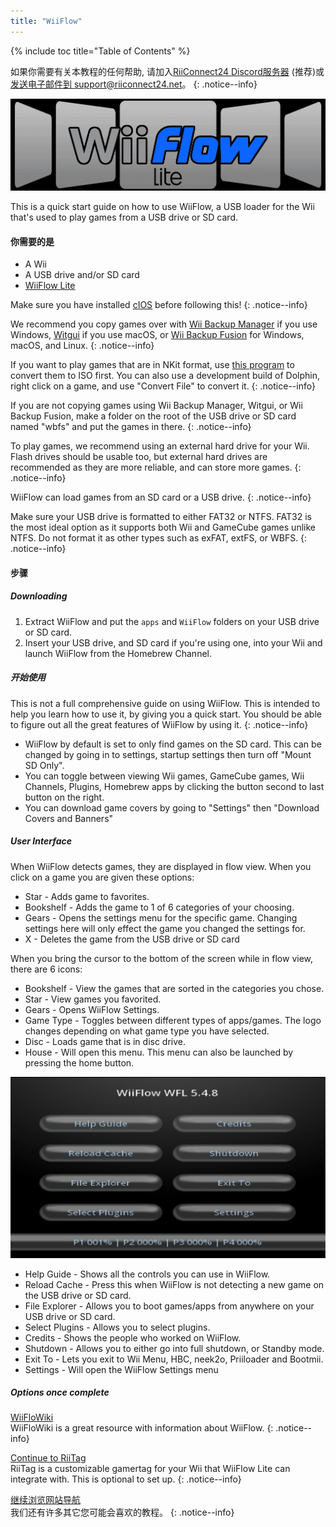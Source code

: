 ```yaml
---
title: "WiiFlow"
---
```


{% include toc title="Table of Contents" %}

如果你需要有关本教程的任何帮助, 请加入[RiiConnect24 Discord服务器](https://discord.gg/rc24) (推荐)或 [发送电子邮件到 support@riiconnect24.net](mailto:support@riiconnect24.net)。
{: .notice--info}

![WiiFlow](/images/wiiflowlogo.png)

This is a quick start guide on how to use WiiFlow, a USB loader for the Wii that's used to play games from a USB drive or SD card.

#### 你需要的是

- A Wii
- A USB drive and/or SD card
- [WiiFlow Lite](https://hbb1.oscwii.org/hbb/wiiflow/wiiflow.zip)

Make sure you have installed [cIOS](/cios) before following this!
{: .notice--info}

We recommend you copy games over with [Wii Backup Manager](/wiibackupmanager) if you use Windows, [Witgui](https://desairem.com/wordpress/category/witgui-download/) if you use macOS, or [Wii Backup Fusion](https://github.com/larsenv/Wii-Backup-Fusion) for Windows, macOS, and Linux.
{: .notice--info}

If you want to play games that are in NKit format, use [this program](https://gbatemp.net/download/nkit.36157/) to convert them to ISO first. You can also use a development build of Dolphin, right click on a game, and use "Convert File" to convert it.
{: .notice--info}

If you are not copying games using Wii Backup Manager, Witgui, or Wii Backup Fusion, make a folder on the root of the USB drive or SD card named "wbfs" and put the games in there.
{: .notice--info}

To play games, we recommend using an external hard drive for your Wii. Flash drives should be usable too, but external hard drives are recommended as they are more reliable, and can store more games.
{: .notice--info}

WiiFlow can load games from an SD card or a USB drive.
{: .notice--info}

Make sure your USB drive is formatted to either FAT32 or NTFS. FAT32 is the most ideal option as it supports both Wii and GameCube games unlike NTFS. Do not format it as other types such as exFAT, extFS, or WBFS.
{: .notice--info}

#### 步骤

##### Downloading

1. Extract WiiFlow and put the `apps` and `WiiFlow` folders on your USB drive or SD card.
2. Insert your USB drive, and SD card if you're using one, into your Wii and launch WiiFlow from the Homebrew Channel.

##### 开始使用

This is not a full comprehensive guide on using WiiFlow. This is intended to help you learn how to use it, by giving you a quick start. You should be able to figure out all the great features of WiiFlow by using it.
{: .notice--info}

- WiiFlow by default is set to only find games on the SD card. This can be changed by going in to settings, startup settings then turn off "Mount SD Only".
- You can toggle between viewing Wii games, GameCube games, Wii Channels, Plugins, Homebrew apps by clicking the button second to last button on the right.
- You can download game covers by going to "Settings" then "Download Covers and Banners"

##### User Interface

When WiiFlow detects games, they are displayed in flow view. When you click on a game you are given these options:

- Star - Adds game to favorites.
- Bookshelf - Adds the game to 1 of 6 categories of your choosing.
- Gears - Opens the settings menu for the specific game. Changing settings here will only effect the game you changed the settings for.
- X - Deletes the game from the USB drive or SD card

When you bring the cursor to the bottom of the screen while in flow view, there are 6 icons:

- Bookshelf - View the games that are sorted in the categories you chose.
- Star - View games you favorited.
- Gears - Opens WiiFlow Settings.
- Game Type - Toggles between different types of apps/games. The logo changes depending on what game type you have selected.
- Disc - Loads game that is in disc drive.
- House - Will open this menu. This menu can also be launched by pressing the home button.

![WF_menu](images/WFmenu.png)

- Help Guide - Shows all the controls you can use in WiiFlow.
- Reload Cache - Press this when WiiFlow is not detecting a new game on the USB drive or SD card.
- File Explorer - Allows you to boot games/apps from anywhere on your USB drive or SD card.
- Select Plugins - Allows you to select plugins.
- Credits - Shows the people who worked on WiiFlow.
- Shutdown - Allows you to either go into full shutdown, or Standby mode.
- Exit To - Lets you exit to Wii Menu, HBC, neek2o, Priiloader and Bootmii.
- Settings - Will open the WiiFlow Settings menu

##### Options once complete

[WiiFloWiki](https://sites.google.com/site/WiiFlowiki4/)<br> WiiFloWiki is a great resource with information about WiiFlow.
{: .notice--info}

[Continue to RiiTag](riitag)<br> RiiTag is a customizable gamertag for your Wii that WiiFlow Lite can integrate with. This is optional to set up.
{: .notice--info}

[继续浏览网站导航](site-navigation)<br> 我们还有许多其它您可能会喜欢的教程。
{: .notice--info}
